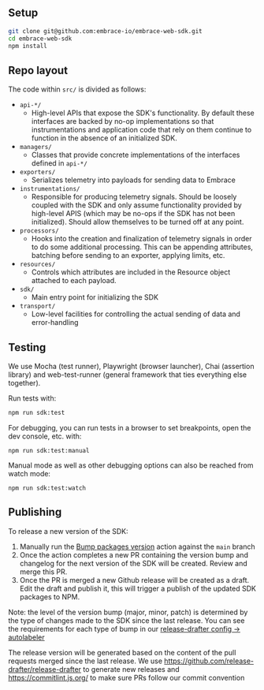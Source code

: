 ## Setup

```sh
git clone git@github.com:embrace-io/embrace-web-sdk.git
cd embrace-web-sdk
npm install
```

## Repo layout

The code within `src/` is divided as follows:

* `api-*/`
    * High-level APIs that expose the SDK's functionality. By default these interfaces are backed by no-op
      implementations
      so that instrumentations and application code that rely on them continue to function in the absence of an
      initialized SDK.
* `managers/`
    * Classes that provide concrete implementations of the interfaces defined in `api-*/`
* `exporters/`
    * Serializes telemetry into payloads for sending data to Embrace
* `instrumentations/`
    * Responsible for producing telemetry signals. Should be loosely coupled with the SDK and only assume functionality
      provided by high-level APIS (which may be no-ops if the SDK has not been initialized). Should allow themselves to
      be
      turned off at any point.
* `processors/`
    * Hooks into the creation and finalization of telemetry signals in order to do some additional processing. This can
      be
      appending attributes, batching before sending to an exporter, applying limits, etc.
* `resources/`
    * Controls which attributes are included in the Resource object attached to each payload.
* `sdk/`
    * Main entry point for initializing the SDK
* `transport/`
    * Low-level facilities for controlling the actual sending of data and error-handling

## Testing

We use Mocha (test runner), Playwright (browser launcher), Chai (assertion library) and web-test-runner (general
framework that ties everything else together).

Run tests with:

```sh
npm run sdk:test
```

For debugging, you can run tests in a browser to set breakpoints, open the dev console, etc. with:

```
npm run sdk:test:manual
```

Manual mode as well as other debugging options can also be reached from watch mode:

```
npm run sdk:test:watch
```

## Publishing

To release a new version of the SDK:

1. Manually run the [Bump packages version](https://github.com/embrace-io/embrace-web-sdk/actions/workflows/release.yaml) 
action against the `main` branch
2. Once the action completes a new PR containing the version bump and changelog for the next version of the SDK will be
created. Review and merge this PR.
3. Once the PR is merged a new Github release will be created as a draft. Edit the draft and publish it, this will
trigger a publish of the updated SDK packages to NPM.

Note: the level of the version bump (major, minor, patch) is determined by the type of changes made to the SDK since the
last release. You can see the requirements for each type of bump in
our [release-drafter config -> autolabeler](./.github/release-drafter.yml)

The release version will be generated based on the content of the pull requests merged since the last release. We
use https://github.com/release-drafter/release-drafter to generate new releases and https://commitlint.js.org/ to make
sure PRs follow our commit convention